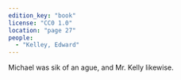 ```yaml
---
edition_key: "book"
license: "CC0 1.0"
location: "page 27"
people:
  - "Kelley, Edward"
---
```

Michael was sik
of an ague, and Mr. Kelly likewise.
